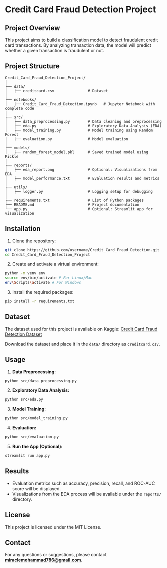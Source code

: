 # Credit Card Fraud Detection Project

## Project Overview
This project aims to build a classification model to detect fraudulent credit card transactions. By analyzing transaction data, the model will predict whether a given transaction is fraudulent or not.

## Project Structure
```
Credit_Card_Fraud_Detection_Project/
│
├── data/
│   ├── creditcard.csv               # Dataset
│
├── notebooks/
│   ├── Credit_Card_Fraud_Detection.ipynb   # Jupyter Notebook with complete code
│
├── src/
│   ├── data_preprocessing.py        # Data cleaning and preprocessing
│   ├── eda.py                       # Exploratory Data Analysis (EDA)
│   ├── model_training.py            # Model training using Random Forest
│   ├── evaluation.py                # Model evaluation
│
├── models/
│   ├── random_forest_model.pkl      # Saved trained model using Pickle
│
├── reports/
│   ├── eda_report.png               # Optional: Visualizations from EDA
│   ├── model_performance.txt        # Evaluation results and metrics
│
├── utils/
│   ├── logger.py                    # Logging setup for debugging
│
├── requirements.txt                 # List of Python packages
├── README.md                        # Project documentation
└── app.py                           # Optional: Streamlit app for visualization
```

## Installation
1. Clone the repository:
```bash
git clone https://github.com/username/Credit_Card_Fraud_Detection.git
cd Credit_Card_Fraud_Detection_Project
```

2. Create and activate a virtual environment:
```bash
python -m venv env
source env/bin/activate # For Linux/Mac
env\Scripts\activate # For Windows
```

3. Install the required packages:
```bash
pip install -r requirements.txt
```

## Dataset
The dataset used for this project is available on Kaggle:
[Credit Card Fraud Detection Dataset](https://www.kaggle.com/datasets/mlg-ulb/creditcardfraud)

Download the dataset and place it in the `data/` directory as `creditcard.csv`.

## Usage
1. **Data Preprocessing:**
```bash
python src/data_preprocessing.py
```

2. **Exploratory Data Analysis:**
```bash
python src/eda.py
```

3. **Model Training:**
```bash
python src/model_training.py
```

4. **Evaluation:**
```bash
python src/evaluation.py
```

5. **Run the App (Optional):**
```bash
streamlit run app.py
```

## Results
- Evaluation metrics such as accuracy, precision, recall, and ROC-AUC score will be displayed.
- Visualizations from the EDA process will be available under the `reports/` directory.

## License
This project is licensed under the MIT License.

## Contact
For any questions or suggestions, please contact **miraclemohammad786@gmail.com**.

